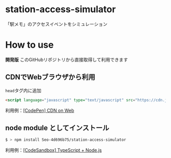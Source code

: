 # station-access-simulator

「駅メモ」のアクセスイベントをシミュレーション

# How to use
**開発版** このGitHubリポジトリから直接取得して利用できます

## CDNでWebブラウザから利用
`head`タグ内に追加  

```html
<script language="javascript" type="text/javascript" src="https://cdn.jsdelivr.net/gh/Seo-4d696b75/station-access-simulator/umd/simulator.min.js"></script>
```

利用例：[[CodePen] CDN on Web](https://codepen.io/seo-4d696b75/pen/RwjoWeR)

## node module としてインストール

```bash
$ > npm install Seo-4d696b75/station-access-simulator
```

利用例：[[CodeSandbox] TypeScript + Node.js](https://codesandbox.io/s/yi-memo-akusesusimiyureta-cor73?file=/src/index.ts&runonclick=1)
